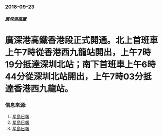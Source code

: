 ### [2018-09-23](/zh/news/2018/09/23/index.md)

##### 廣深港高鐵
# 廣深港高鐵香港段正式開通。北上首班車上午7時從香港西九龍站開出，上午7時19分抵達深圳北站；南下首班車上午6時44分從深圳北站開出，上午7時03分抵達香港西九龍站。 




### 信息来源:

1. [星島日報](http://std.stheadline.com/daily/news-content.php?id=1879582&target=2)
2. [星島日報](http://std.stheadline.com/instant/articles/detail/824290-%E9%A6%99%E6%B8%AF-%E3%80%90%E9%AB%98%E9%90%B5%E9%80%9A%E8%BB%8A%E3%80%91%E5%8D%97%E4%B8%8B%E9%A6%96%E7%8F%AD%E8%BB%8A6%E6%99%8244%E5%88%86%E6%B7%B1%E5%9C%B3%E5%8C%97%E9%96%8B%E5%87%BA+%E6%BB%BF%E8%BC%89%E4%B9%98%E5%AE%A2)
3. [星島日報](http://std.stheadline.com/instant/articles/detail/824302-%E9%A6%99%E6%B8%AF-%E3%80%90%E9%AB%98%E9%90%B5%E9%80%9A%E8%BB%8A%E3%80%91%E9%A6%96%E7%8F%AD%E8%BB%8A%E6%97%A9%E4%B8%8A7%E6%99%82%E8%A5%BF%E4%B9%9D%E7%9B%B4%E5%A5%94%E6%B7%B1%E5%9C%B3%E5%8C%97+%E9%81%8E%E7%A8%8B%E9%A0%86%E5%88%A9)
